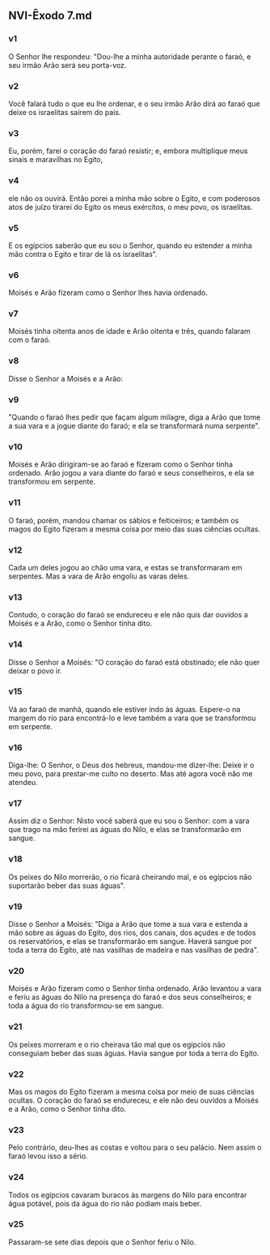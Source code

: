 ## NVI-Êxodo 7.md
### v1
 O Senhor lhe respondeu: "Dou-lhe a minha autoridade perante o faraó, e seu irmão Arão será seu porta-voz.
### v2
 Você falará tudo o que eu lhe ordenar, e o seu irmão Arão dirá ao faraó que deixe os israelitas saírem do país.
### v3
 Eu, porém, farei o coração do faraó resistir; e, embora multiplique meus sinais e maravilhas no Egito,
### v4
 ele não os ouvirá. Então porei a minha mão sobre o Egito, e com poderosos atos de juízo tirarei do Egito os meus exércitos, o meu povo, os israelitas.
### v5
 E os egípcios saberão que eu sou o Senhor, quando eu estender a minha mão contra o Egito e tirar de lá os israelitas".
### v6
 Moisés e Arão fizeram como o Senhor lhes havia ordenado.
### v7
 Moisés tinha oitenta anos de idade e Arão oitenta e três, quando falaram com o faraó.
### v8
 Disse o Senhor a Moisés e a Arão:
### v9
 "Quando o faraó lhes pedir que façam algum milagre, diga a Arão que tome a sua vara e a jogue diante do faraó; e ela se transformará numa serpente".
### v10
 Moisés e Arão dirigiram-se ao faraó e fizeram como o Senhor tinha ordenado. Arão jogou a vara diante do faraó e seus conselheiros, e ela se transformou em serpente.
### v11
 O faraó, porém, mandou chamar os sábios e feiticeiros; e também os magos do Egito fizeram a mesma coisa por meio das suas ciências ocultas.
### v12
 Cada um deles jogou ao chão uma vara, e estas se transformaram em serpentes. Mas a vara de Arão engoliu as varas deles.
### v13
 Contudo, o coração do faraó se endureceu e ele não quis dar ouvidos a Moisés e a Arão, como o Senhor tinha dito.
### v14
 Disse o Senhor a Moisés: "O coração do faraó está obstinado; ele não quer deixar o povo ir.
### v15
 Vá ao faraó de manhã, quando ele estiver indo às águas. Espere-o na margem do rio para encontrá-lo e leve também a vara que se transformou em serpente.
### v16
 Diga-lhe: O Senhor, o Deus dos hebreus, mandou-me dizer-lhe: Deixe ir o meu povo, para prestar-me culto no deserto. Mas até agora você não me atendeu.
### v17
 Assim diz o Senhor: Nisto você saberá que eu sou o Senhor: com a vara que trago na mão ferirei as águas do Nilo, e elas se transformarão em sangue.
### v18
 Os peixes do Nilo morrerão, o rio ficará cheirando mal, e os egípcios não suportarão beber das suas águas".
### v19
 Disse o Senhor a Moisés: "Diga a Arão que tome a sua vara e estenda a mão sobre as águas do Egito, dos rios, dos canais, dos açudes e de todos os reservatórios, e elas se transformarão em sangue. Haverá sangue por toda a terra do Egito, até nas vasilhas de madeira e nas vasilhas de pedra".
### v20
 Moisés e Arão fizeram como o Senhor tinha ordenado. Arão levantou a vara e feriu as águas do Nilo na presença do faraó e dos seus conselheiros; e toda a água do rio transformou-se em sangue.
### v21
 Os peixes morreram e o rio cheirava tão mal que os egípcios não conseguiam beber das suas águas. Havia sangue por toda a terra do Egito.
### v22
 Mas os magos do Egito fizeram a mesma coisa por meio de suas ciências ocultas. O coração do faraó se endureceu, e ele não deu ouvidos a Moisés e a Arão, como o Senhor tinha dito.
### v23
 Pelo contrário, deu-lhes as costas e voltou para o seu palácio. Nem assim o faraó levou isso a sério.
### v24
 Todos os egípcios cavaram buracos às margens do Nilo para encontrar água potável, pois da água do rio não podiam mais beber.
### v25
 Passaram-se sete dias depois que o Senhor feriu o Nilo.

